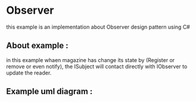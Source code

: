 # Observer
this example is an implementation about Observer design pattern using C#

## About example :
in this example whaen magazine has change its state by (Register or remove or even notify), the ISubject will contact directly with IObserver to update the reader.

## Example uml diagram :